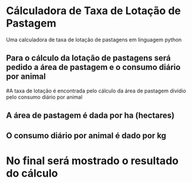 # Cálculadora de Taxa de Lotação de Pastagem
Uma calculadora de taxa de lotação de pastagens em linguagem python

## Para o cálculo da lotação de pastagens será pedido a área de pastagem e o consumo diário por animal

#A taxa de lotação é encontrada pelo cálculo da área de pastagem dividio pelo consumo diário por animal

## A área de pastagem é dada por ha (hectares)
## O consumo diário por animal é dado por kg

# No final será mostrado o resultado do cálculo
